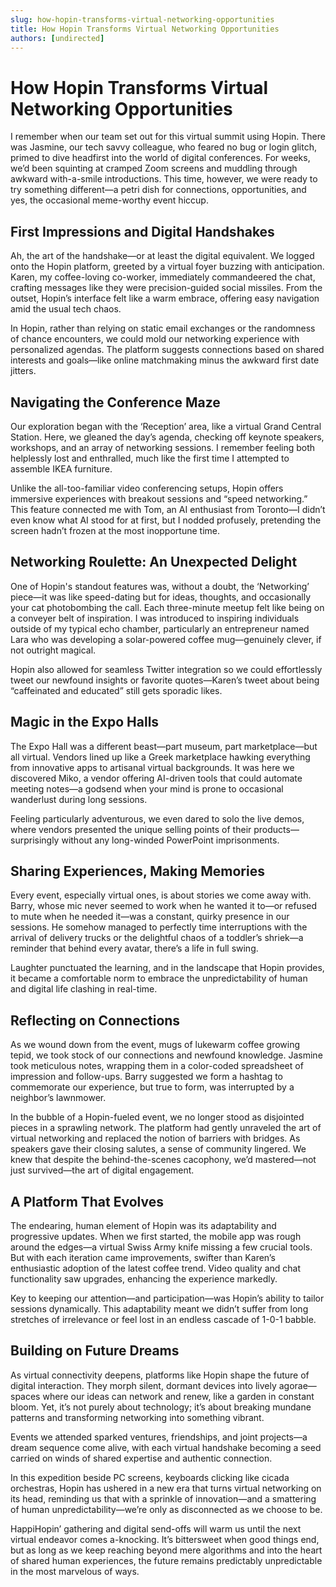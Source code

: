 ```yaml
---
slug: how-hopin-transforms-virtual-networking-opportunities
title: How Hopin Transforms Virtual Networking Opportunities
authors: [undirected]
---
```



# How Hopin Transforms Virtual Networking Opportunities

I remember when our team set out for this virtual summit using Hopin. There was Jasmine, our tech savvy colleague, who feared no bug or login glitch, primed to dive headfirst into the world of digital conferences. For weeks, we’d been squinting at cramped Zoom screens and muddling through awkward with-a-smile introductions. This time, however, we were ready to try something different—a petri dish for connections, opportunities, and yes, the occasional meme-worthy event hiccup.

## First Impressions and Digital Handshakes

Ah, the art of the handshake—or at least the digital equivalent. We logged onto the Hopin platform, greeted by a virtual foyer buzzing with anticipation. Karen, my coffee-loving co-worker, immediately commandeered the chat, crafting messages like they were precision-guided social missiles. From the outset, Hopin’s interface felt like a warm embrace, offering easy navigation amid the usual tech chaos.

In Hopin, rather than relying on static email exchanges or the randomness of chance encounters, we could mold our networking experience with personalized agendas. The platform suggests connections based on shared interests and goals—like online matchmaking minus the awkward first date jitters. 

## Navigating the Conference Maze

Our exploration began with the ‘Reception’ area, like a virtual Grand Central Station. Here, we gleaned the day’s agenda, checking off keynote speakers, workshops, and an array of networking sessions. I remember feeling both helplessly lost and enthralled, much like the first time I attempted to assemble IKEA furniture.

Unlike the all-too-familiar video conferencing setups, Hopin offers immersive experiences with breakout sessions and “speed networking.” This feature connected me with Tom, an AI enthusiast from Toronto—I didn’t even know what AI stood for at first, but I nodded profusely, pretending the screen hadn’t frozen at the most inopportune time.

## Networking Roulette: An Unexpected Delight

One of Hopin's standout features was, without a doubt, the ‘Networking’ piece—it was like speed-dating but for ideas, thoughts, and occasionally your cat photobombing the call. Each three-minute meetup felt like being on a conveyer belt of inspiration. I was introduced to inspiring individuals outside of my typical echo chamber, particularly an entrepreneur named Lara who was developing a solar-powered coffee mug—genuinely clever, if not outright magical.

Hopin also allowed for seamless Twitter integration so we could effortlessly tweet our newfound insights or favorite quotes—Karen’s tweet about being “caffeinated and educated” still gets sporadic likes.

## Magic in the Expo Halls

The Expo Hall was a different beast—part museum, part marketplace—but all virtual. Vendors lined up like a Greek marketplace hawking everything from innovative apps to artisanal virtual backgrounds. It was here we discovered Miko, a vendor offering AI-driven tools that could automate meeting notes—a godsend when your mind is prone to occasional wanderlust during long sessions.

Feeling particularly adventurous, we even dared to solo the live demos, where vendors presented the unique selling points of their products—surprisingly without any long-winded PowerPoint imprisonments.

## Sharing Experiences, Making Memories

Every event, especially virtual ones, is about stories we come away with. Barry, whose mic never seemed to work when he wanted it to—or refused to mute when he needed it—was a constant, quirky presence in our sessions. He somehow managed to perfectly time interruptions with the arrival of delivery trucks or the delightful chaos of a toddler’s shriek—a reminder that behind every avatar, there’s a life in full swing.

Laughter punctuated the learning, and in the landscape that Hopin provides, it became a comfortable norm to embrace the unpredictability of human and digital life clashing in real-time.

## Reflecting on Connections

As we wound down from the event, mugs of lukewarm coffee growing tepid, we took stock of our connections and newfound knowledge. Jasmine took meticulous notes, wrapping them in a color-coded spreadsheet of impression and follow-ups. Barry suggested we form a hashtag to commemorate our experience, but true to form, was interrupted by a neighbor’s lawnmower.

In the bubble of a Hopin-fueled event, we no longer stood as disjointed pieces in a sprawling network. The platform had gently unraveled the art of virtual networking and replaced the notion of barriers with bridges. As speakers gave their closing salutes, a sense of community lingered. We knew that despite the behind-the-scenes cacophony, we’d mastered—not just survived—the art of digital engagement.

## A Platform That Evolves

The endearing, human element of Hopin was its adaptability and progressive updates. When we first started, the mobile app was rough around the edges—a virtual Swiss Army knife missing a few crucial tools. But with each iteration came improvements, swifter than Karen’s enthusiastic adoption of the latest coffee trend. Video quality and chat functionality saw upgrades, enhancing the experience markedly.

Key to keeping our attention—and participation—was Hopin’s ability to tailor sessions dynamically. This adaptability meant we didn’t suffer from long stretches of irrelevance or feel lost in an endless cascade of 1-0-1 babble.

## Building on Future Dreams

As virtual connectivity deepens, platforms like Hopin shape the future of digital interaction. They morph silent, dormant devices into lively agorae—spaces where our ideas can network and renew, like a garden in constant bloom. Yet, it’s not purely about technology; it’s about breaking mundane patterns and transforming networking into something vibrant.

Events we attended sparked ventures, friendships, and joint projects—a dream sequence come alive, with each virtual handshake becoming a seed carried on winds of shared expertise and authentic connection.

In this expedition beside PC screens, keyboards clicking like cicada orchestras, Hopin has ushered in a new era that turns virtual networking on its head, reminding us that with a sprinkle of innovation—and a smattering of human unpredictability—we’re only as disconnected as we choose to be.

HappiHopin’ gathering and digital send-offs will warm us until the next virtual endeavor comes a-knocking. It’s bittersweet when good things end, but as long as we keep reaching beyond mere algorithms and into the heart of shared human experiences, the future remains predictably unpredictable in the most marvelous of ways.